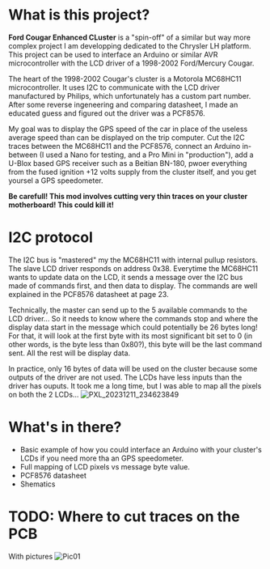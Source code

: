 # What is this project?
**Ford Cougar Enhanced CLuster** is a "spin-off" of a similar but way more complex project I am developping dedicated to the Chrysler LH platform. This project can be used to interface an Arduino or similar AVR microcontroller with the LCD driver of a 1998-2002 Ford/Mercury Cougar.

The heart of the 1998-2002 Cougar's cluster is a Motorola MC68HC11 microcontroller. It uses I2C to communicate with the LCD driver manufactured by Philips, which unfortunately has a custom part number. After some reverse ingeneering and comparing datasheet, I made an educated guess and figured out the driver was a PCF8576. 

My goal was to display the GPS speed of the car in place of the useless average speed than can be displayed on the trip computer. 
Cut the I2C traces between the MC68HC11 and the PCF8576, connect an Arduino in-between (I used a Nano for testing, and a Pro Mini in "production"), add a U-Blox based GPS receiver such as a Beitian BN-180, pwoer everything from the fused ignition +12 volts supply from the cluster itself, and you get yoursel a GPS speedometer.

**Be carefull! This mod involves cutting very thin traces on your cluster motherboard! This could kill it!**

# I2C protocol
The I2C bus is "mastered" my the MC68HC11 with internal pullup resistors. The slave LCD driver responds on address 0x38. Everytime the MC68HC11 wants to update data on the LCD, it sends a message over the I2C bus made of commands first, and then data to display. The commands are well explained in the PCF8576 datasheet at page 23. 

Technically, the master can send up to the 5 available commands to the LCD driver... So it needs to know where the commands stop and where the display data start in the message which could potentially be 26 bytes long! For that, it will look at the first byte with its most significant bit set to 0 (in other words, is the byte less than 0x80?), this byte will be the last command sent. All the rest will be display data.

In practice, only 16 bytes of data will be used on the cluster because some outputs of the driver are not used. The LCDs have less inputs than the driver has ouputs. It took me a long time, but I was able to map all the pixels on both the 2 LCDs...
![PXL_20231211_234623849](https://github.com/remiserriere/FordCougarEnhancedCluster/assets/31062140/866eccbc-3c53-400a-8361-2db07f56fa59)

# What's in there?
- Basic example of how you could interface an Arduino with your cluster's LCDs if you need more tha an GPS speedometer.
- Full mapping of LCD pixels vs message byte value.
- PCF8576 datasheet
- Shematics

# TODO: Where to cut traces on the PCB
With pictures
![Pic01](pictures/pic01.png)